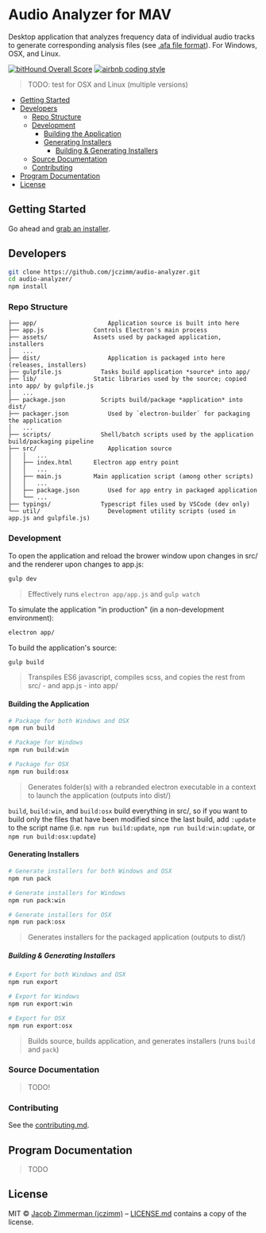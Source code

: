 # Audio Analyzer for MAV

Desktop application that analyzes frequency data of individual audio tracks to generate corresponding analysis files (see [.afa file format](https://github.com/jczimm/afa-file)).  For Windows, OSX, and Linux.

[![bitHound Overall Score](https://www.bithound.io/projects/badges/df793470-b26d-11e5-9547-3de35bd1f61d/score.svg)](https://www.bithound.io/github/jczimm/audio-analyzer)
[![airbnb coding style](https://img.shields.io/badge/code%20style-airbnb-blue.svg)](https://github.com/airbnb/javascript)
<!-- uncomment once public
[![dependencies status](https://img.shields.io/david/jczimm/audio-analyzer.svg)](https://www.bithound.io/github/jczimm/audio-analyzer/master/dependencies/npm)
[![dev dependencies status](https://img.shields.io/david/dev/jczimm/audio-analyzer.svg)](https://www.bithound.io/github/jczimm/audio-analyzer/master/dependencies/npm)
{travis badge}
-->

> TODO: test for OSX and Linux (multiple versions)

<!-- START doctoc generated TOC please keep comment here to allow auto update -->
<!-- DON'T EDIT THIS SECTION, INSTEAD RE-RUN doctoc TO UPDATE -->


- [Getting Started](#getting-started)
- [Developers](#developers)
  - [Repo Structure](#repo-structure)
  - [Development](#development)
    - [Building the Application](#building-the-application)
    - [Generating Installers](#generating-installers)
      - [Building & Generating Installers](#building-&-generating-installers)
  - [Source Documentation](#source-documentation)
  - [Contributing](#contributing)
- [Program Documentation](#program-documentation)
- [License](#license)

<!-- END doctoc generated TOC please keep comment here to allow auto update -->

## Getting Started

Go ahead and [grab an installer](https://github.com/jczimm/audio-analyzer/releases).

## Developers

```sh
git clone https://github.com/jczimm/audio-analyzer.git
cd audio-analyzer/
npm install
```

### Repo Structure

```
├── app/					Application source is built into here
├── app.js				Controls Electron's main process
├── assets/				Assets used by packaged application, installers
│   ...
├── dist/					Application is packaged into here (releases, installers)
├── gulpfile.js           Tasks build application *source* into app/
├── lib/                Static libraries used by the source; copied into app/ by gulpfile.js 
│   ...
├── package.json          Scripts build/package *application* into dist/
├── packager.json			Used by `electron-builder` for packaging the application 
│   ...
├── scripts/              Shell/batch scripts used by the application build/packaging pipeline
├── src/					Application source
│   │   ...
│   ├── index.html		Electron app entry point
│   │   ...
│   ├── main.js			Main application script (among other scripts)
│   │   ...
│   ├── package.json		Used for app entry in packaged application
│   └── ...
├── typings/              Typescript files used by VSCode (dev only)
└── util/					Development utility scripts (used in app.js and gulpfile.js)
```

### Development

To open the application and reload the brower window upon changes in src/ and the renderer upon changes to app.js:

```sh
gulp dev
```

> Effectively runs `electron app/app.js` and `gulp watch`  

To simulate the application "in production" (in a non-development environment):

```sh
electron app/
```

To build the application's source:

```sh
gulp build
```

> Transpiles ES6 javascript, compiles scss, and copies the rest from src/ - and app.js - into app/

#### Building the Application

```sh
# Package for both Windows and OSX
npm run build

# Package for Windows
npm run build:win

# Package for OSX
npm run build:osx
```

> Generates folder(s) with a rebranded electron executable in a context to launch the application (outputs into dist/)


`build`, `build:win`, and `build:osx` build everything in src/, so if you want to build only the files that have been modified since the last build, add `:update` to the script name (i.e. `npm run build:update`, `npm run build:win:update`, or `npm run build:osx:update`)


[//]: # (**Note:** Windows does not support packaging the app for OSX as it involves symlinks, which Windows cannot create.)


#### Generating Installers

```sh
# Generate installers for both Windows and OSX
npm run pack

# Generate installers for Windows
npm run pack:win

# Generate installers for OSX
npm run pack:osx
```

> Generates installers for the packaged application (outputs to dist/)

##### Building & Generating Installers

```sh
# Export for both Windows and OSX
npm run export

# Export for Windows
npm run export:win

# Export for OSX
npm run export:osx
```

> Builds source, builds application, and generates installers (runs `build` and `pack`)

### Source Documentation

> TODO!

### Contributing

See the [contributing.md](CONTRIBUTING.md).


## Program Documentation

> TODO


## License

MIT © [Jacob Zimmerman (jczimm)](http://jczimm.com) – [LICENSE.md](https://github.com/jczimm/audio-analyzer/blob/master/LICENSE.md) contains a copy of the license.
